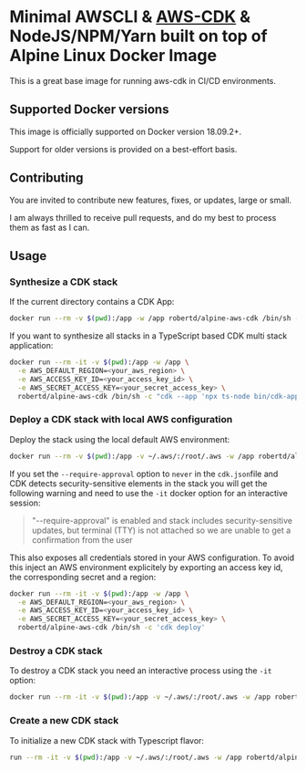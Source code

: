 # Minimal AWSCLI & [AWS-CDK](https://github.com/aws/aws-cdk) & NodeJS/NPM/Yarn built on top of Alpine Linux Docker Image

This is a great base image for running aws-cdk in CI/CD environments.

## Supported Docker versions

This image is officially supported on Docker version 18.09.2+.

Support for older versions is provided on a best-effort basis.

## Contributing

You are invited to contribute new features, fixes, or updates, large or small.

I am always thrilled to receive pull requests, and do my best to process them as fast as I can.

## Usage

### Synthesize a CDK stack

If the current directory contains a CDK App:

```sh
docker run --rm -v $(pwd):/app -w /app robertd/alpine-aws-cdk /bin/sh -c 'cdk synth'
```

If you want to synthesize all stacks in a TypeScript based CDK multi stack application:

```sh
docker run --rm -it -v $(pwd):/app -w /app \
  -e AWS_DEFAULT_REGION=<your_aws_region> \
  -e AWS_ACCESS_KEY_ID=<your_access_key_id> \
  -e AWS_SECRET_ACCESS_KEY=<your_secret_access_key> \
  robertd/alpine-aws-cdk /bin/sh -c "cdk --app 'npx ts-node bin/cdk-app-multi-stack.ts' synth '*'"
```

### Deploy a CDK stack with local AWS configuration

Deploy the stack using the local default AWS environment:

```sh
docker run --rm -v $(pwd):/app -v ~/.aws/:/root/.aws -w /app robertd/alpine-aws-cdk /bin/sh -c 'cdk deploy'
```

If you set the `--require-approval` option to `never` in the `cdk.json`file  and
CDK detects security-sensitive elements in the stack you will get the following warning and need to use the `-it` docker option for an interactive session:

> "--require-approval" is enabled and stack includes security-sensitive updates, but terminal (TTY) is not attached so we are unable to get a confirmation from the user

This also exposes all credentials stored in your AWS configuration.
To avoid this inject an AWS environment explicitely by exporting an access key id, the corresponding secret and a region:

```sh
docker run --rm -it -v $(pwd):/app -w /app \
  -e AWS_DEFAULT_REGION=<your_aws_region> \
  -e AWS_ACCESS_KEY_ID=<your_access_key_id> \
  -e AWS_SECRET_ACCESS_KEY=<your_secret_access_key> \
  robertd/alpine-aws-cdk /bin/sh -c 'cdk deploy'
```

### Destroy a CDK stack

To destroy a CDK stack you need an interactive process using the `-it` option:

```sh
docker run --rm -it -v $(pwd):/app -v ~/.aws/:/root/.aws -w /app robertd/alpine-aws-cdk /bin/sh -c 'cdk destroy'
```

### Create a new CDK stack

To initialize a new CDK stack with Typescript flavor:

```sh
run --rm -it -v $(pwd):/app -v ~/.aws/:/root/.aws -w /app robertd/alpine-aws-cdk /bin/sh -c 'cdk init --language typescript sample-app'
```
